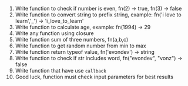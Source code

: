 1. Write function to check if number is even, fn(2) -> true, fn(3) -> false
2. Write function to convert string to prefix string, example: fn('i love to learn','\_') -> 'i_love_to_learn'
3. Write function to calculate age, example: fn(1994) -> 29
4. Write any function using closure
5. Write function sum of three numbers, fn(a,b,c)
6. Write function to get random number from min to max
7. Write function return typeof value, fn('evondev') -> string
8. Write function to check if str includes word, fn("evondev", "vonz") -> false
9. Write function that have use `callback`
10. Good luck, function must check input parameters for best results
